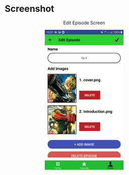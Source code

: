 # Screenshot
<p align="center">Edit Episode Screen</p>
<p align="center">
<img src="./12.jpg" width="250" align="center">
</p>
<br>

